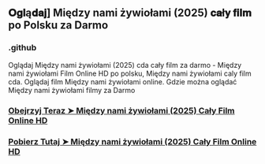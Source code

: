 ## 𝐎𝐠𝐥ą𝐝𝐚𝐣] Między nami żywiołami (2025) 𝐜𝐚ł𝐲 𝐟𝐢𝐥𝐦 po Polsku za Darmo

### .github

Oglądaj Między nami żywiołami (2025) cda cały film za darmo - Między nami żywiołami Film Online HD po polsku, Między nami żywiołami caly film cda. Oglądaj film Między nami żywiołami online. Gdzie można oglądać Między nami żywiołami filmy za Darmo

### [Obejrzyj Teraz ➤ Między nami żywiołami (2025) Cały Film Online HD](https://watching4khdmovies.blogspot.com/2025/04/elemental.html)

### [Pobierz Tutaj ➤ Między nami żywiołami (2025) Cały Film Online HD](https://watching4khdmovies.blogspot.com/2025/04/elemental.html)
